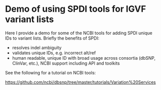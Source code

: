 # Demo of using SPDI tools for IGVF variant lists

Here I provide a demo for some of the NCBI tools for adding SPDI
unique IDs to variant lists. Briefly the benefits of SPDI:

* resolves indel ambiguity
* validates unique IDs, e.g. incorrect alt/ref
* human readable, unique ID with broad usage across consortia
  (dbSNP, ClinVar, etc.), NCBI support including API and toolkits

See the following for a tutorial on NCBI tools:

<https://github.com/ncbi/dbsnp/tree/master/tutorials/Variation%20Services>

